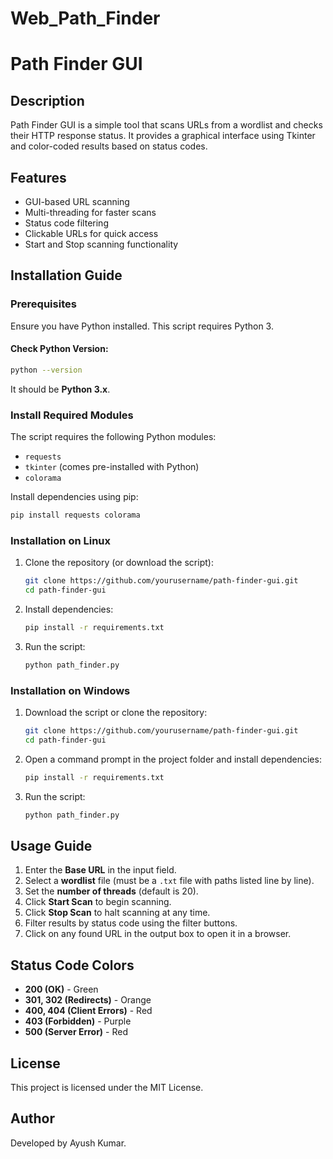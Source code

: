 # Web_Path_Finder
# Path Finder GUI

## Description
Path Finder GUI is a simple tool that scans URLs from a wordlist and checks their HTTP response status. It provides a graphical interface using Tkinter and color-coded results based on status codes.

## Features
- GUI-based URL scanning
- Multi-threading for faster scans
- Status code filtering
- Clickable URLs for quick access
- Start and Stop scanning functionality

## Installation Guide

### Prerequisites
Ensure you have Python installed. This script requires Python 3.

#### Check Python Version:
```sh
python --version
```
It should be **Python 3.x**.

### Install Required Modules
The script requires the following Python modules:
- `requests`
- `tkinter` (comes pre-installed with Python)
- `colorama`

Install dependencies using pip:
```sh
pip install requests colorama
```

### Installation on Linux
1. Clone the repository (or download the script):
   ```sh
   git clone https://github.com/yourusername/path-finder-gui.git
   cd path-finder-gui
   ```
2. Install dependencies:
   ```sh
   pip install -r requirements.txt
   ```
3. Run the script:
   ```sh
   python path_finder.py
   ```

### Installation on Windows
1. Download the script or clone the repository:
   ```sh
   git clone https://github.com/yourusername/path-finder-gui.git
   cd path-finder-gui
   ```
2. Open a command prompt in the project folder and install dependencies:
   ```sh
   pip install -r requirements.txt
   ```
3. Run the script:
   ```sh
   python path_finder.py
   ```

## Usage Guide
1. Enter the **Base URL** in the input field.
2. Select a **wordlist** file (must be a `.txt` file with paths listed line by line).
3. Set the **number of threads** (default is 20).
4. Click **Start Scan** to begin scanning.
5. Click **Stop Scan** to halt scanning at any time.
6. Filter results by status code using the filter buttons.
7. Click on any found URL in the output box to open it in a browser.

## Status Code Colors
- **200 (OK)** - Green
- **301, 302 (Redirects)** - Orange
- **400, 404 (Client Errors)** - Red
- **403 (Forbidden)** - Purple
- **500 (Server Error)** - Red

## License
This project is licensed under the MIT License.

## Author
Developed by Ayush Kumar.
